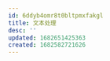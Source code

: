 ```yaml
---
id: 6ddyb4omr8t0bltpmxfakgl
title: 文本处理
desc: ''
updated: 1682651425363
created: 1682582721626
---
```

